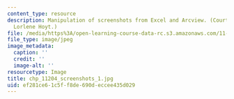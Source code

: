 ```yaml
---
content_type: resource
description: Manipulation of screenshots from Excel and Arcview. (Courtesy of Prof.
  Lorlene Hoyt.)
file: /media/https%3A/open-learning-course-data-rc.s3.amazonaws.com/11-204-planning-communications-and-digital-media-fall-2004/ef281ce61c5ff8de690deccee435d029_chp_11204_screenshots_1.jpg
file_type: image/jpeg
image_metadata:
  caption: ''
  credit: ''
  image-alt: ''
resourcetype: Image
title: chp_11204_screenshots_1.jpg
uid: ef281ce6-1c5f-f8de-690d-eccee435d029
---
```

